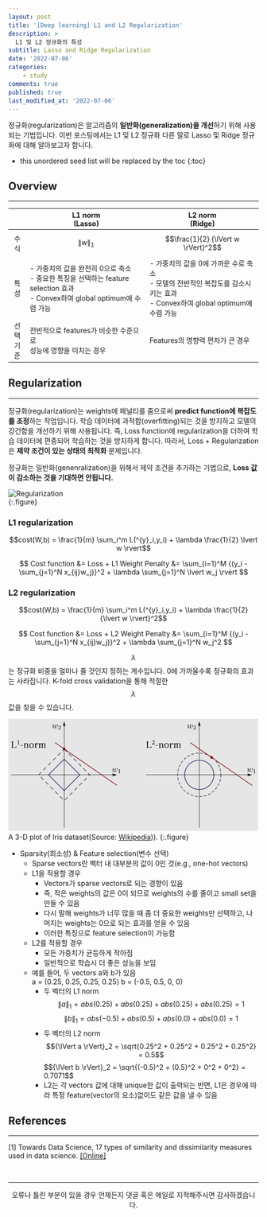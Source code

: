 ```yaml
---
layout: post
title: '[Deep learning] L1 and L2 Regularization'
description: >
  L1 및 L2 정규화의 특성
subtitle: Lasso and Ridge Regularization
date: '2022-07-06'
categories:
    - study
comments: true
published: true
last_modified_at: '2022-07-06'
---
```


정규화(regularization)은 알고리즘의 **일반화(generalization)을 개선**하기 위해 사용되는 기법입니다. 이번 포스팅에서는 L1 및 L2 정규화 다른 말로 Lasso 및 Ridge 정규화에 대해 알아보고자 합니다.

* this unordered seed list will be replaced by the toc
{:toc}

## Overview

***

|              | L1 norm<br>(Lasso)                                                                                                              | L2 norm<br>(Ridge)                                                                                                            |
|:------------:|---------------------------------------------------------------------------------------------------------------------------------|-------------------------------------------------------------------------------------------------------------------------------|
|     수식     |                                                       $${\lVert w \rVert}_1$$                                                       |                                                $$\frac{1}{2} {\lVert w \rVert}^2$$                                                |
|     특성     | - 가중치의 값을 완전히 0으로 축소<br>- 중요한 특징을 선택하는 feature selection 효과<br>- Convex하여 global optimum에 수렴 가능 | - 가중치의 값을 0에 가까운 수로 축소<br>- 모델의 전반적인 복잡도를 감소시키는 효과<br>- Convex하여 global optimum에 수렴 가능 |
| 선택<br>기준 | 전반적으로 features가 비슷한 수준으로<br>성능에 영향을 미치는 경우                                                              | Features의 영향력 편차가 큰 경우                                                                                              |


## Regularization

***

정규화(regularization)는 weights에 페널티를 줌으로써 **predict function에 복잡도를 조정**하는 작업입니다. 학습 데이터에 과적합(overfitting)되는 것을 방지하고 모델의 강건함을 개선하기 위해 사용됩니다. 즉, Loss function에 regularization을 더하여 학습 데이터에 편중되어 학습하는 것을 방지하게 합니다. 따라서, Loss + Regularization은 **제약 조건이 있는 상태의 최적화** 문제입니다.

정규화는 일반화(genenralization)을 위해서 제약 조건을 추가하는 기법으로, **Loss 값이 감소하는 것을 기대하면 안됩니다.**

![Regularization](https://github.com/HayoonSong/Images-for-Github-Pages/blob/main/study/paper_review/2022-07-04-similarity/regularization.PNG?raw=true)   
{:.figure}

### L1 regularization

$$cost(W,b) = \frac{1}{m} \sum_i^m L(^{y}_i,y_i) + \lambda \frac{1}{2} \lvert w \rvert$$

$$
Cost function &= Loss + L1 Weight Penalty
              &= \sum_{i=1}^M {(y_i - \sum_{j=1}^N x_{ij}w_j)}^2 + \lambda \sum_{j=1}^N \lvert w_j \rvert
$$

### L2 regularization

$$cost(W,b) = \frac{1}{m} \sum_i^m L(^{y}_i,y_i) + \lambda \frac{1}{2} {\lvert w \rvert}^2$$

$$
Cost function &= Loss + L2 Weight Penalty
              &= \sum_{i=1}^M {(y_i - \sum_{j=1}^N x_{ij}w_j)}^2 + \lambda \sum_{j=1}^N w_j^2
$$

$$\lambda$$는 정규화 비중을 얼마나 줄 것인지 정하는 계수입니다. 0에 가까울수록 정규화의 효과는 사라집니다. K-fold cross validation을 통해 적절한 $$\lambda$$ 값을 찾을 수 있습니다.
 

![Lasso and Ridge regression](https://github.com/HayoonSong/Images-for-Github-Pages/blob/main/study/paper_review/2022-07-04-similarity/manhattan/l1_l2.PNG?raw=true)     
A 3-D plot of Iris dataset(Source: [Wikipedia](https://en.wikipedia.org/wiki/Lasso_(statistics)#/media/File:L1_and_L2_balls.svg))).
{:.figure}

* Sparsity(희소성) & Feature selection(변수 선택)
  + Sparse vectors란 벡터 내 대부분의 값이 0인 것(e.g., one-hot vectors)
  + L1을 적용할 경우
    - Vectors가 sparse vectors로 되는 경향이 있음
    - 즉, 작은 weights의 값은 0이 되므로 weights의 수를 줄이고 small set을 만들 수 있음
    - 다시 말해 weights가 너무 많을 때 좀 더 중요한 weights만 선택하고, 나머지는 weights는 0으로 되는 효과를 얻을 수 있음
    - 이러한 특징으로 feature selection이 가능함
  + L2를 적용할 경우
    - 모든 가중치가 균등하게 작아짐
    - 일반적으로 학습시 더 좋은 성능을 보임
  + 예를 들어, 두 vectors a와 b가 있음   
    a = (0.25, 0.25, 0.25, 0.25)
    b = (-0.5, 0.5, 0, 0)
    - 두 벡터의 L1 norm
      $${\lVert a \rVert}_1 = abs(0.25) + abs(0.25) + abs(0.25) + abs(0.25) = 1$$
      $${\lVert b \rVert}_1 = abs(-0.5) + abs(0.5) + abs(0.0) + abs(0.0) = 1$$
    - 두 벡터의 L2 norm
      $${\lVert a \rVert}_2 = \sqrt{0.25^2 + 0.25^2 + 0.25^2 + 0.25^2} = 0.5$$
      $${\lVert b \rVert}_2 = \sqrt{(-0.5)^2 + (0.5}^2 + 0^2 + 0^2} = 0.7071$$
    - L2는 각 vectors 값에 대해 unique한 값이 출력되는 반면, L1은 경우에 따라 특정 feature(vector의 요소)없이도 같은 값을 낼 수 있음

## References

***

[1] Towards Data Science, 17 types of similarity and dissimilarity measures used in data science. [[Online]](https://towardsdatascience.com/17-types-of-similarity-and-dissimilarity-measures-used-in-data-science-3eb914d2681)

<br>

***

<center>오류나 틀린 부분이 있을 경우 언제든지 댓글 혹은 메일로 지적해주시면 감사하겠습니다.</center>